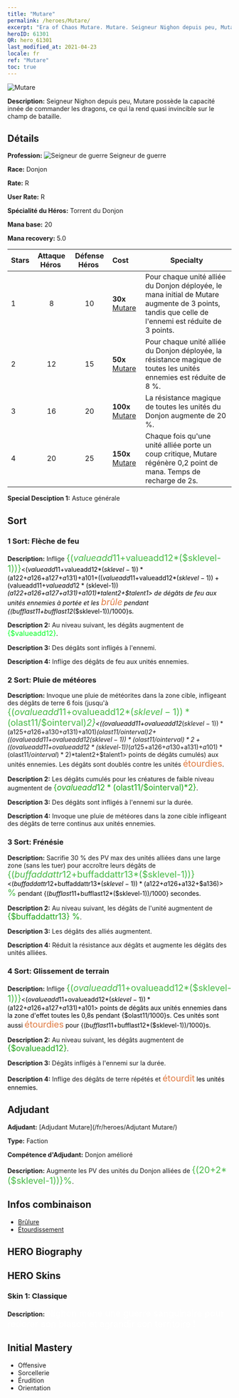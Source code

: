 ```yaml
---
title: "Mutare"
permalink: /heroes/Mutare/
excerpt: "Era of Chaos Mutare. Mutare. Seigneur Nighon depuis peu, Mutare possède la capacité innée de commander les dragons, ce qui la rend quasi invincible sur le champ de bataille."
heroID: 61301
QR: hero_61301
last_modified_at: 2021-04-23
locale: fr
ref: "Mutare"
toc: true
---
```

  ![Mutare](/images/h/h_Mutare.jpg)

 **Description:** Seigneur Nighon depuis peu, Mutare possède la capacité innée de commander les dragons, ce qui la rend quasi invincible sur le champ de bataille.
## Détails
 **Profession:** ![Seigneur de guerre](/images/h/h_prof_16.png) Seigneur de guerre

 **Race:** Donjon

 **Rate:** R

 **User Rate:** R

 **Spécialité du Héros:** Torrent du Donjon

 **Mana base:** 20

 **Mana recovery:** 5.0


  | Stars | Attaque Héros  | Défense Héros  | Cost |     Specialty     |
  |---------|:---------------:|:---------------:|:--|--------------------|
  |    1    | 8 | 10 | **30x** [Mutare](/ItemsFR/her_389/) | Pour chaque unité alliée du Donjon déployée, le mana initial de Mutare augmente de 3 points, tandis que celle de l'ennemi est réduite de 3 points. |
  |    2    | 12 | 15 | **50x** [Mutare](/ItemsFR/her_389/) | Pour chaque unité alliée du Donjon déployée, la résistance magique de toutes les unités ennemies est réduite de 8 %. |
  |    3    | 16 | 20 | **100x** [Mutare](/ItemsFR/her_389/) | La résistance magique de toutes les unités du Donjon augmente de 20 %. |
  |    4    | 20 | 25 | **150x** [Mutare](/ItemsFR/her_389/) | Chaque fois qu'une unité alliée porte un coup critique, Mutare régénère 0,2 point de mana. Temps de recharge de 2s. |

 **Special Desciption 1:** Astuce générale

## Sort
### 1 Sort: Flèche de feu
 **Description:** Inflige <span style="color: #48b946;font-size:20px">{($valueadd11+$valueadd12*($sklevel-1))}</span><span style="color: black"><($valueadd11+$valueadd12*($sklevel-1))*($a122+$a126+$a127+$a131)+$a101+(($valueadd11+$valueadd12*($sklevel-1))+($valueadd11+$valueadd12*($sklevel-1))*($a122+$a126+$a127+$a131)+$a101)*$talent2+$talent1> de dégâts de feu aux unités ennemies à portée et les <span style="color: #e07c44;font-size:20px">brûle</span><span style="color: black"> pendant {($bufflast11+$bufflast12*($sklevel-1))/1000}s.

 **Description 2:** Au niveau suivant, les dégâts augmentent de <span style="color: #00ff22;font-size:16px">{$valueadd12}</span><span style="color: black">.

 **Description 3:** Des dégâts sont infligés à l'ennemi.

 **Description 4:** Inflige des dégâts de feu aux unités ennemies.

### 2 Sort: Pluie de météores
 **Description:** Invoque une pluie de météorites dans la zone cible, infligeant des dégâts de terre 6 fois (jusqu'à <span style="color: #48b946;font-size:20px">{($ovalueadd11+$ovalueadd12*($sklevel-1))*($olast11/$ointerval)*2}</span><span style="color: black"><(($ovalueadd11+$ovalueadd12*($sklevel-1))*($a125+$a126+$a130+$a131)+$a101)*($olast11/$ointerval)*2+(($ovalueadd11+$ovalueadd12*($sklevel-1))*($olast11/$ointerval)*2+(($ovalueadd11+$ovalueadd12*($sklevel-1))*($a125+$a126+$a130+$a131)+$a101)*($olast11/$ointerval)*2)*$talent2+$talent1> points de dégâts cumulés) aux unités ennemies. Les dégâts sont doublés contre les unités <span style="color: #e07c44;font-size:20px">étourdies</span><span style="color: black">.

 **Description 2:** Les dégâts cumulés pour les créatures de faible niveau augmentent de <span style="color: #1ca216;font-size:18px">{$ovalueadd12*($olast11/$ointerval)*2}</span><span style="color: black">.

 **Description 3:** Des dégâts sont infligés à l'ennemi sur la durée.

 **Description 4:** Invoque une pluie de météores dans la zone cible infligeant des dégâts de terre continus aux unités ennemies.

### 3 Sort: Frénésie
 **Description:** Sacrifie 30 % des PV max des unités alliées dans une large zone (sans les tuer) pour accroître leurs dégâts de <span style="color: #48b946;font-size:20px">{($buffaddattr12+$buffaddattr13*($sklevel-1))}</span><span style="color: black"><($buffaddattr12+$buffaddattr13*($sklevel-1))*($a122+$a126+$a132+$a136)><span style="color: #48b946;font-size:20px"> %</span><span style="color: black"> pendant {($bufflast11+$bufflast12*($sklevel-1))/1000} secondes.

 **Description 2:** Au niveau suivant, les dégâts de l'unité augmentent de <span style="color: #1ca216;font-size:18px">{$buffaddattr13} %</span><span style="color: black">.

 **Description 3:** Les dégâts des alliés augmentent.

 **Description 4:** Réduit la résistance aux dégâts et augmente les dégâts des unités alliées.

### 4 Sort: Glissement de terrain
 **Description:** Inflige <span style="color: #48b946;font-size:20px">{($ovalueadd11+$ovalueadd12*($sklevel-1))}</span><span style="color: black"><($ovalueadd11+$ovalueadd12*($sklevel-1))*($a122+$a126+$a127+$a131)+$a101> points de dégâts aux unités ennemies dans la zone d'effet toutes les 0,8s pendant {$olast11/1000}s. Ces unités sont aussi <span style="color: #e07c44;font-size:20px">étourdies</span><span style="color: black"> pour {($bufflast11+$bufflast12*($sklevel-1))/1000}s.

 **Description 2:** Au niveau suivant, les dégâts augmentent de <span style="color: #1ca216;font-size:18px">{$ovalueadd12}</span><span style="color: black">.

 **Description 3:** Dégâts infligés à l'ennemi sur la durée.

 **Description 4:** Inflige des dégâts de terre répétés et <span style="color: #e07c44;font-size:20px">étourdit</span><span style="color: black"> les unités ennemies.


## Adjudant

 **Adjudant:**  [Adjudant Mutare](/fr/heroes/Adjutant Mutare/) 

 **Type:**  Faction 

 **Compétence d'Adjudant:**  Donjon amélioré 

 **Description:** Augmente les PV des unités du Donjon alliées de <span style="color: #48b946;font-size:20px">{(20+2*($sklevel-1))}%</span><span style="color: black">.

## Infos combinaison

* [Brûlure](/fr/combination/Brûlure/) 
* [Étourdissement](/fr/combination/Étourdissement/) 

## HERO Biography

## HERO Skins
### Skin 1: **Classique**

 **Description:** <span style="color: #ffffff;font-size:20px">Nighon mène une guerre sanguinaire pour redorer son blason et agrandir son territoire !</span>



## Initial Mastery
   - Offensive
   - Sorcellerie
   - Érudition
   - Orientation
